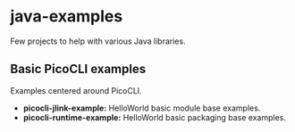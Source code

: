 # java-examples
Few projects to help with various Java libraries.
## Basic PicoCLI examples
Examples centered around PicoCLI.
* **picocli-jlink-example:** HelloWorld basic module base examples.
* **picocli-runtime-example:** HelloWorld basic packaging base examples. 